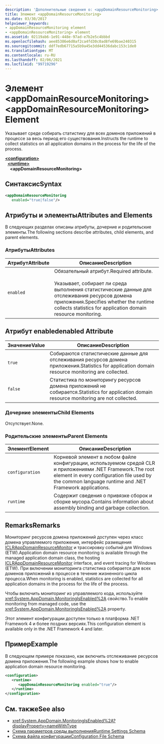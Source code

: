 ```yaml
---
description: 'Дополнительные сведения о: <appDomainResourceMonitoring> element'
title: Элемент <appDomainResourceMonitoring>
ms.date: 03/30/2017
helpviewer_keywords:
- appDomainResourceMonitoring element
- <appDomainResourceMonitoring> element
ms.assetid: 02119ab6-1e91-448e-97ad-e7b2e5c4bbbd
ms.openlocfilehash: aee85386e6d0af2ca4fd30c0ad8fe69bae240315
ms.sourcegitcommit: ddf7edb67715a5b9a45e3dd44536dabc153c1de0
ms.translationtype: MT
ms.contentlocale: ru-RU
ms.lasthandoff: 02/06/2021
ms.locfileid: "99719296"
---
```

# <a name="appdomainresourcemonitoring-element"></a><span data-ttu-id="ce570-103">Элемент \<appDomainResourceMonitoring></span><span class="sxs-lookup"><span data-stu-id="ce570-103">\<appDomainResourceMonitoring> Element</span></span>

<span data-ttu-id="ce570-104">Указывает среде собирать статистику для всех доменов приложений в процессе за весь период его существования.</span><span class="sxs-lookup"><span data-stu-id="ce570-104">Instructs the runtime to collect statistics on all application domains in the process for the life of the process.</span></span>  
  
[**\<configuration>**](../configuration-element.md)\
&nbsp;&nbsp;[**\<runtime>**](runtime-element.md)\
&nbsp;&nbsp;&nbsp;&nbsp;**\<appDomainResourceMonitoring>**  
  
## <a name="syntax"></a><span data-ttu-id="ce570-105">Синтаксис</span><span class="sxs-lookup"><span data-stu-id="ce570-105">Syntax</span></span>  
  
```xml  
<appDomainResourceMonitoring
   enabled="true|false"/>  
```  
  
## <a name="attributes-and-elements"></a><span data-ttu-id="ce570-106">Атрибуты и элементы</span><span class="sxs-lookup"><span data-stu-id="ce570-106">Attributes and Elements</span></span>  

 <span data-ttu-id="ce570-107">В следующих разделах описаны атрибуты, дочерние и родительские элементы.</span><span class="sxs-lookup"><span data-stu-id="ce570-107">The following sections describe attributes, child elements, and parent elements.</span></span>  
  
### <a name="attributes"></a><span data-ttu-id="ce570-108">Атрибуты</span><span class="sxs-lookup"><span data-stu-id="ce570-108">Attributes</span></span>  
  
|<span data-ttu-id="ce570-109">Атрибут</span><span class="sxs-lookup"><span data-stu-id="ce570-109">Attribute</span></span>|<span data-ttu-id="ce570-110">Описание</span><span class="sxs-lookup"><span data-stu-id="ce570-110">Description</span></span>|  
|---------------|-----------------|  
|`enabled`|<span data-ttu-id="ce570-111">Обязательный атрибут.</span><span class="sxs-lookup"><span data-stu-id="ce570-111">Required attribute.</span></span><br /><br /> <span data-ttu-id="ce570-112">Указывает, собирает ли среда выполнения статистические данные для отслеживания ресурсов домена приложения.</span><span class="sxs-lookup"><span data-stu-id="ce570-112">Specifies whether the runtime collects statistics for application domain resource monitoring.</span></span>|  
  
## <a name="enabled-attribute"></a><span data-ttu-id="ce570-113">Атрибут enabled</span><span class="sxs-lookup"><span data-stu-id="ce570-113">enabled Attribute</span></span>  
  
|<span data-ttu-id="ce570-114">Значение</span><span class="sxs-lookup"><span data-stu-id="ce570-114">Value</span></span>|<span data-ttu-id="ce570-115">Описание</span><span class="sxs-lookup"><span data-stu-id="ce570-115">Description</span></span>|  
|-----------|-----------------|  
|`true`|<span data-ttu-id="ce570-116">Собираются статистические данные для отслеживания ресурсов домена приложения.</span><span class="sxs-lookup"><span data-stu-id="ce570-116">Statistics for application domain resource monitoring are collected.</span></span>|  
|`false`|<span data-ttu-id="ce570-117">Статистика по мониторингу ресурсов домена приложений не собирается.</span><span class="sxs-lookup"><span data-stu-id="ce570-117">Statistics for application domain resource monitoring are not collected.</span></span>|  
  
### <a name="child-elements"></a><span data-ttu-id="ce570-118">Дочерние элементы</span><span class="sxs-lookup"><span data-stu-id="ce570-118">Child Elements</span></span>  

 <span data-ttu-id="ce570-119">Отсутствует.</span><span class="sxs-lookup"><span data-stu-id="ce570-119">None.</span></span>  
  
### <a name="parent-elements"></a><span data-ttu-id="ce570-120">Родительские элементы</span><span class="sxs-lookup"><span data-stu-id="ce570-120">Parent Elements</span></span>  
  
|<span data-ttu-id="ce570-121">Элемент</span><span class="sxs-lookup"><span data-stu-id="ce570-121">Element</span></span>|<span data-ttu-id="ce570-122">Описание</span><span class="sxs-lookup"><span data-stu-id="ce570-122">Description</span></span>|  
|-------------|-----------------|  
|`configuration`|<span data-ttu-id="ce570-123">Корневой элемент в любом файле конфигурации, используемом средой CLR и приложениями .NET Framework.</span><span class="sxs-lookup"><span data-stu-id="ce570-123">The root element in every configuration file used by the common language runtime and .NET Framework applications.</span></span>|  
|`runtime`|<span data-ttu-id="ce570-124">Содержит сведения о привязке сборок и сборке мусора.</span><span class="sxs-lookup"><span data-stu-id="ce570-124">Contains information about assembly binding and garbage collection.</span></span>|  
  
## <a name="remarks"></a><span data-ttu-id="ce570-125">Remarks</span><span class="sxs-lookup"><span data-stu-id="ce570-125">Remarks</span></span>  

 <span data-ttu-id="ce570-126">Мониторинг ресурсов домена приложений доступен через класс домена управляемого приложения, интерфейс размещения [ICLRAppDomainResourceMonitor](../../../unmanaged-api/hosting/iclrappdomainresourcemonitor-interface.md) и трассировку событий для Windows (ETW).</span><span class="sxs-lookup"><span data-stu-id="ce570-126">Application domain resource monitoring is available through the managed application domain class, the hosting [ICLRAppDomainResourceMonitor](../../../unmanaged-api/hosting/iclrappdomainresourcemonitor-interface.md) interface, and event tracing for Windows (ETW).</span></span> <span data-ttu-id="ce570-127">При включении мониторинга статистика собирается для всех доменов приложений в процессе в течение жизненного цикла процесса.</span><span class="sxs-lookup"><span data-stu-id="ce570-127">When monitoring is enabled, statistics are collected for all application domains in the process for the life of the process.</span></span>  
  
 <span data-ttu-id="ce570-128">Чтобы включить мониторинг из управляемого кода, используйте <xref:System.AppDomain.MonitoringIsEnabled%2A> свойство.</span><span class="sxs-lookup"><span data-stu-id="ce570-128">To enable monitoring from managed code, use the <xref:System.AppDomain.MonitoringIsEnabled%2A> property.</span></span>  
  
 <span data-ttu-id="ce570-129">Этот элемент конфигурации доступен только в платформа .NET Framework 4 и более поздних версиях.</span><span class="sxs-lookup"><span data-stu-id="ce570-129">This configuration element is available only in the .NET Framework 4 and later.</span></span>  
  
## <a name="example"></a><span data-ttu-id="ce570-130">Пример</span><span class="sxs-lookup"><span data-stu-id="ce570-130">Example</span></span>  

 <span data-ttu-id="ce570-131">В следующем примере показано, как включить отслеживание ресурсов домена приложения.</span><span class="sxs-lookup"><span data-stu-id="ce570-131">The following example shows how to enable application domain resource monitoring.</span></span>  
  
```xml  
<configuration>  
   <runtime>  
      <appDomainResourceMonitoring enabled="true"/>  
   </runtime>  
</configuration>  
```  
  
## <a name="see-also"></a><span data-ttu-id="ce570-132">См. также</span><span class="sxs-lookup"><span data-stu-id="ce570-132">See also</span></span>

- <xref:System.AppDomain.MonitoringIsEnabled%2A?displayProperty=nameWithType>
- [<span data-ttu-id="ce570-133">Схема параметров среды выполнения</span><span class="sxs-lookup"><span data-stu-id="ce570-133">Runtime Settings Schema</span></span>](index.md)
- [<span data-ttu-id="ce570-134">Схема файла конфигурации</span><span class="sxs-lookup"><span data-stu-id="ce570-134">Configuration File Schema</span></span>](../index.md)
